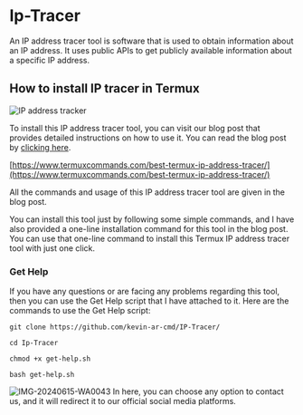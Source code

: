 # Ip-Tracer
An IP address tracer tool is software that is used to obtain information about an IP address. It uses public APIs to get publicly available information about a specific IP address.
## How to install IP tracer in Termux
![IP address tracker](https://github.com/kevin-ar-cmd/IP-Tracer/153425431/28b175a4-5117-4cde-b450-348f0bb9ea9d)

To install this IP address tracer tool, you can visit our blog post that provides detailed instructions on how to use it. You can read the blog post by [clicking here](https://www.termuxcommands.com/best-termux-ip-address-tracer/).

[https://www.termuxcommands.com/best-termux-ip-address-tracer/](https://www.termuxcommands.com/best-termux-ip-address-tracer/)

All the commands and usage of this IP address tracer tool are given in the blog post. 

You can install this tool just by following some simple commands, and I have also provided a one-line installation command for this tool in the blog post. You can use that one-line command to install this Termux IP address tracer tool with just one click.
### Get Help
If you have any questions or are facing any problems regarding this tool, then you can use the Get Help script that I have attached to it. Here are the commands to use the Get Help script:
```
git clone https://github.com/kevin-ar-cmd/IP-Tracer/
```
```
cd Ip-Tracer
```
```
chmod +x get-help.sh
```
```
bash get-help.sh
```
![IMG-20240615-WA0043](hhttps://github.com/kevin-ar-cmd/IP-Tracer/153425431/b5f87fb4-7c94-4c26-8871-82768c00d820)
In here, you can choose any option to contact us, and it will redirect it to our official social media platforms.



